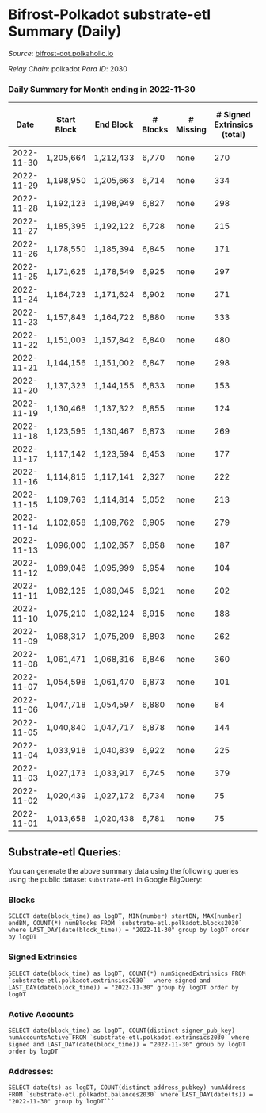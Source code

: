 # Bifrost-Polkadot substrate-etl Summary (Daily)

_Source_: [bifrost-dot.polkaholic.io](https://bifrost-dot.polkaholic.io)

*Relay Chain*: polkadot
*Para ID*: 2030



### Daily Summary for Month ending in 2022-11-30


| Date | Start Block | End Block | # Blocks | # Missing | # Signed Extrinsics (total) | # Active Accounts | # Addresses with Balances | # Events | # Transfers | # XCM Transfers In | # XCM Transfers Out |
| ---- | ----------- | --------- | -------- | --------- | --------------------------- | ----------------- | ------------------------- | -------- | ----------- | ------------------ | ------------------- |
| 2022-11-30 | 1,205,664 | 1,212,433 | 6,770 | none  | 270 | 49 | 3,188 | 16,024 | 178  | 20 ($2,874.31) | 5 ($65.35) |
| 2022-11-29 | 1,198,950 | 1,205,663 | 6,714 | none  | 334 | 61 | 3,180 | 16,571 | 204  | 33 ($11,526.31) | 6 ($1,645.56) |
| 2022-11-28 | 1,192,123 | 1,198,949 | 6,827 | none  | 298 | 52 |  | 16,553 | 326  | 35 ($12,857.97) | 4 ($2,377.32) |
| 2022-11-27 | 1,185,395 | 1,192,122 | 6,728 | none  | 215 | 49 |  | 15,503 | 148  | 23 ($2,094.21) | 2 ($401.61) |
| 2022-11-26 | 1,178,550 | 1,185,394 | 6,845 | none  | 171 | 53 | 3,165 | 15,363 | 132  | 23 ($7,548.49) | 1  |
| 2022-11-25 | 1,171,625 | 1,178,549 | 6,925 | none  | 297 | 55 | 3,160 | 16,466 | 106  | 21 ($35,165.78) | 4 ($56.47) |
| 2022-11-24 | 1,164,723 | 1,171,624 | 6,902 | none  | 271 | 61 |  | 16,344 | 176 ($57.77) | 26 ($3,495.57) | 1 ($0.035) |
| 2022-11-23 | 1,157,843 | 1,164,722 | 6,880 | none  | 333 | 69 |  | 16,779 | 252  | 32 ($18,882.23) | 2 ($5.63) |
| 2022-11-22 | 1,151,003 | 1,157,842 | 6,840 | none  | 480 | 75 |  | 17,993 | 297  | 40 ($64,358.70) | 9 ($13,989.58) |
| 2022-11-21 | 1,144,156 | 1,151,002 | 6,847 | none  | 298 | 78 |  | 16,478 | 218  | 72 ($12,729.62) | 36 ($7,620.39) |
| 2022-11-20 | 1,137,323 | 1,144,155 | 6,833 | none  | 153 | 58 | 3,111 | 14,961 | 136  | 8 ($2,464.17) | 2 ($4,949.68) |
| 2022-11-19 | 1,130,468 | 1,137,322 | 6,855 | none  | 124 | 42 | 3,106 | 14,857 | 125  | 7 ($4,507.56) | 3 ($1,091.15) |
| 2022-11-18 | 1,123,595 | 1,130,467 | 6,873 | none  | 269 | 53 |  | 15,916 | 110  | 6 ($1,423.84) | 4 ($244.51) |
| 2022-11-17 | 1,117,142 | 1,123,594 | 6,453 | none  | 177 | 53 |  | 14,486 | 159  | 15 ($4,084.65) | 4 ($1,196.21) |
| 2022-11-16 | 1,114,815 | 1,117,141 | 2,327 | none  | 222 | 63 | 3,097 | 6,606 | 178  | 19 ($13,242.83) | 13 ($1,738.83) |
| 2022-11-15 | 1,109,763 | 1,114,814 | 5,052 | none  | 213 | 59 | 3,081 | 11,973 | 222  | 19 ($7,676.89) | 8 ($249.18) |
| 2022-11-14 | 1,102,858 | 1,109,762 | 6,905 | none  | 279 | 66 |  | 16,203 | 293  | 23 ($2,643.19) | 10 ($5,352.49) |
| 2022-11-13 | 1,096,000 | 1,102,857 | 6,858 | none  | 187 | 50 |  | 15,316 | 169  | 11 ($5,043.07) | 3 ($1,485.67) |
| 2022-11-12 | 1,089,046 | 1,095,999 | 6,954 | none  | 104 | 30 |  | 14,864 | 90  | 9 ($4,578.72) | 1 ($289.51) |
| 2022-11-11 | 1,082,125 | 1,089,045 | 6,921 | none  | 202 | 45 |  | 15,655 | 239  | 13 ($21,895.03) | 5 ($298.48) |
| 2022-11-10 | 1,075,210 | 1,082,124 | 6,915 | none  | 188 | 49 |  | 15,484 | 205  | 14 ($9,891.85) | 6 ($3,550.10) |
| 2022-11-09 | 1,068,317 | 1,075,209 | 6,893 | none  | 262 | 68 |  | 16,239 | 336  | 15 ($22,928.12) | 13 ($11,018.23) |
| 2022-11-08 | 1,061,471 | 1,068,316 | 6,846 | none  | 360 | 71 | 3,002 | 17,081 | 524  | 18 ($11,482.49) | 7 ($2,100.63) |
| 2022-11-07 | 1,054,598 | 1,061,470 | 6,873 | none  | 101 | 32 |  | 14,641 | 59  | 7 ($3,319.92) | 2 ($1,946.24) |
| 2022-11-06 | 1,047,718 | 1,054,597 | 6,880 | none  | 84 | 44 |  | 14,571 | 93  | 11 ($4,972.93) | 7 ($4,451.97) |
| 2022-11-05 | 1,040,840 | 1,047,717 | 6,878 | none  | 144 | 49 | 2,987 | 15,254 | 174 ($165.52) | 15 ($27,500.73) | 8 ($15,060.69) |
| 2022-11-04 | 1,033,918 | 1,040,839 | 6,922 | none  | 225 | 60 | 2,979 | 15,947 | 264  | 21 ($19,564.86) | 8 ($2,232.03) |
| 2022-11-03 | 1,027,173 | 1,033,917 | 6,745 | none  | 379 | 86 | 2,970 | 17,133 | 463  | 39 ($10,747.31) | 3 ($5,532.04) |
| 2022-11-02 | 1,020,439 | 1,027,172 | 6,734 | none  | 75 | 32 | 2,956 | 14,110 | 52  | 6 ($129.90) | 3 ($89.32) |
| 2022-11-01 | 1,013,658 | 1,020,438 | 6,781 | none  | 75 | 42 | 2,951 | 14,234 | 53  | 7 ($735.10) | 4 ($6,453.17) |

## Substrate-etl Queries:
You can generate the above summary data using the following queries using the public dataset `substrate-etl` in Google BigQuery:


### Blocks
```
SELECT date(block_time) as logDT, MIN(number) startBN, MAX(number) endBN, COUNT(*) numBlocks FROM `substrate-etl.polkadot.blocks2030`  where LAST_DAY(date(block_time)) = "2022-11-30" group by logDT order by logDT
```


### Signed Extrinsics
```
SELECT date(block_time) as logDT, COUNT(*) numSignedExtrinsics FROM `substrate-etl.polkadot.extrinsics2030`  where signed and LAST_DAY(date(block_time)) = "2022-11-30" group by logDT order by logDT
```


### Active Accounts
```
SELECT date(block_time) as logDT, COUNT(distinct signer_pub_key) numAccountsActive FROM `substrate-etl.polkadot.extrinsics2030` where signed and LAST_DAY(date(block_time)) = "2022-11-30" group by logDT order by logDT
```


### Addresses:
```
SELECT date(ts) as logDT, COUNT(distinct address_pubkey) numAddress FROM `substrate-etl.polkadot.balances2030` where LAST_DAY(date(ts)) = "2022-11-30" group by logDT```

